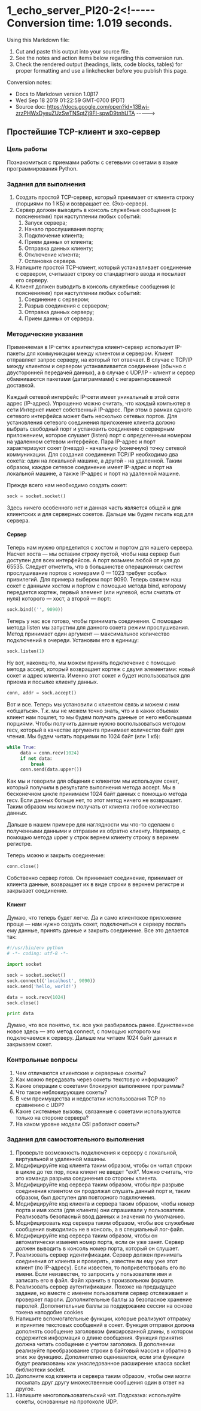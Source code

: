 # 1_echo_server_PI20-2<!----- Conversion time: 1.019 seconds.


Using this Markdown file:

1. Cut and paste this output into your source file.
2. See the notes and action items below regarding this conversion run.
3. Check the rendered output (headings, lists, code blocks, tables) for proper
   formatting and use a linkchecker before you publish this page.

Conversion notes:

* Docs to Markdown version 1.0β17
* Wed Sep 18 2019 01:22:59 GMT-0700 (PDT)
* Source doc: https://docs.google.com/open?id=13Bwj-zrzPHWxDyeuZUzSwTNSqtZj9FI-spwD9tnhUTA
----->


## Простейшие TCP-клиент и эхо-сервер

### Цель работы

Познакомиться с приемами работы с сетевыми сокетами в языке программирования Python.

### Задания для выполнения

1. Создать простой TCP-сервер, который принимает от клиента строку (порциями по 1 КБ) и возвращает ее. (Эхо-сервер).
2. Сервер должен выводить в консоль служебные сообщения (с пояснениями) при наступлении любых событий:
    1. Запуск сервера;
    2. Начало прослушивания порта;
    3. Подключение клиента;
    4. Прием данных от клиента;
    5. Отправка данных клиенту;
    6. Отключение клиента;
    7. Остановка сервера.
3. Напишите простой TCP-клиент, который устанавливает соединение с сервером, считывает строку со стандартного ввода и посылает его серверу.
4. Клиент должен выводить в консоль служебные сообщения (с пояснениями) при наступлении любых событий:
    1. Соединение с сервером;
    2. Разрыв соединения с сервером;
    3. Отправка данных серверу;
    4. Прием данных от сервера.

### Методические указания

Применяемая в IP-сетях архитектура клиент-сервер использует IP-пакеты для коммуникации между клиентом и сервером. Клиент отправляет запрос серверу, на который тот отвечает. В случае с TCP/IP между клиентом и сервером устанавливается соединение (обычно с двусторонней передачей данных), а в случае с UDP/IP - клиент и сервер обмениваются пакетами (датаграммами) с негарантированной доставкой.

Каждый сетевой интерфейс IP-сети имеет уникальный в этой сети адрес (IP-адрес). Упрощенно можно считать, что каждый компьютер в сети Интернет имеет собственный IP-адрес. При этом в рамках одного сетевого интерфейса может быть несколько сетевых портов. Для установления сетевого соединения приложение клиента должно выбрать свободный порт и установить соединение с серверным приложением, которое слушает (listen) порт с определенным номером на удаленном сетевом интерфейсе. Пара IP-адрес и порт характеризуют сокет (гнездо) - начальную (конечную) точку сетевой коммуникации. Для создания соединения TCP/IP необходимо два сокета: один на локальной машине, а другой - на удаленной. Таким образом, каждое сетевое соединение имеет IP-адрес и порт на локальной машине, а также IP-адрес и порт на удаленной машине.

Прежде всего нам необходимо создать сокет:

``` python
sock = socket.socket()
```

Здесь ничего особенного нет и данная часть является общей и для клиентских и для серверных сокетов. Дальше мы будем писать код для сервера. 

#### Сервер

Теперь нам нужно определится с хостом и портом для нашего сервера. Насчет хоста — мы оставим строку пустой, чтобы наш сервер был доступен для всех интерфейсов. А порт возьмем любой от нуля до 65535. Следует отметить, что в большинстве операционных систем прослушивание портов с номерами 0 — 1023 требует особых привилегий. Для примера выберем порт 9090. Теперь свяжем наш сокет с данными хостом и портом с помощью метода bind, которому передается кортеж, первый элемент (или нулевой, если считать от нуля) которого — хост, а второй — порт:


``` python
sock.bind(('', 9090))
```

Теперь у нас все готово, чтобы принимать соединения. С помощью метода listen мы запустим для данного сокета режим прослушивания. Метод принимает один аргумент — максимальное количество подключений в очереди. Установим его в единицу:


``` python
sock.listen(1)
```

Ну вот, наконец-то, мы можем принять подключение с помощью метода accept, который возвращает кортеж с двумя элементами: новый сокет и адрес клиента. Именно этот сокет и будет использоваться для приема и посылке клиенту данных.


``` python
conn, addr = sock.accept()
```

Вот и все. Теперь мы установили с клиентом связь и можем с ним «общаться». Т.к. мы не можем точно знать, что и в каких объемах клиент нам пошлет, то мы будем получать данные от него небольшими порциями. Чтобы получить данные нужно воспользоваться методом recv, который в качестве аргумента принимает количество байт для чтения. Мы будем читать порциями по 1024 байт (или 1 кб):

``` python
while True:
     data = conn.recv(1024)
     if not data:
         break
     conn.send(data.upper())
```

Как мы и говорили для общения с клиентом мы используем сокет, который получили в результате выполнения метода accept. Мы в бесконечном цикле принимаем 1024 байт данных с помощью метода recv. Если данных больше нет, то этот метод ничего не возвращает. Таким образом мы можем получать от клиента любое количество данных.

Дальше в нашем примере для наглядности мы что-то сделаем с полученными данными и отправим их обратно клиенту. Например, с помощью метода upper у строк вернем клиенту строку в верхнем регистре.

Теперь можно и закрыть соединение:

``` python
conn.close()
```

Собственно сервер готов. Он принимает соединение, принимает от клиента данные, возвращает их в виде строки в верхнем регистре и закрывает соединение. 

#### Клиент

Думаю, что теперь будет легче. Да и само клиентское приложение проще — нам нужно создать сокет, подключиться к серверу послать ему данные, принять данные и закрыть соединение. Все это делается так:

```python
#!/usr/bin/env python
# -*- coding: utf-8 -*-

import socket

sock = socket.socket()
sock.connect(('localhost', 9090))
sock.send('hello, world!')

data = sock.recv(1024)
sock.close()

print data
```

Думаю, что все понятно, т.к. все уже разбиралось ранее. Единственное новое здесь — это метод connect, с помощью которого мы подключаемся к серверу. Дальше мы читаем 1024 байт данных и закрываем сокет.

### Контрольные вопросы

1. Чем отличаются клиентские и серверные сокеты?
2. Как можно передавать через сокеты текстовую информацию?
3. Какие операции с сокетами блокируют выполнение программы?
4. Что такое неблокирующие сокеты?
5. В чем преимущества и недостатки использования TCP по сравнению с UDP?
6. Какие системные вызовы, связанные с сокетами используются только на стороне сервера?
7. На каком уровне модели OSI работают сокеты?

### Задания для самостоятельного выполнения

1. Проверьте возможность подключения к серверу с локальной, виртуальной и удаленной машины. 
2. Модифицируйте код клиента таким образом, чтобы он читал строки в цикле до тех пор, пока клиент не введет “exit”. Можно считать, что это команда разрыва соединения со стороны клиента.
3. Модифицируйте код сервера таким образом, чтобы при разрыве соединения клиентом он продолжал слушать данный порт и, таким образом, был доступен для повторного подключения.
4. Модифицируйте код клиента и сервера таким образом, чтобы номер порта и имя хоста (для клиента) они спрашивали у пользователя. Реализовать безопасный ввод данных и значения по умолчанию.
5. Модифицировать код сервера таким образом, чтобы все служебные сообщения выводились не в консоль, а в специальный лог-файл.
6. Модифицируйте код сервера таким образом, чтобы он автоматически изменял номер порта, если он уже занят. Сервер должен выводить в консоль номер порта, который он слушает.
7. Реализовать сервер идентификации. Сервер должен принимать соединения от клиента и проверять, известен ли ему уже этот клиент (по IP-адресу). Если известен, то поприветствовать его по имени. Если неизвестен, то запросить у пользователя имя и записать его в файл. Файл хранить в произвольном формате.
8. Реализовать сервер аутентификации. Похоже на предыдущее задание, но вместе с именем пользователя сервер отслеживает и проверяет пароли. Дополнительные баллы за безопасное хранение паролей. Дополнительные баллы за поддержание сессии на основе токена наподобие cookies
9. Напишите вспомогательные функции, которые реализуют отправку и принятие текстовых сообщений в сокет. Функция отправки должна дополнять сообщение заголовком фиксированной длины, в котором содержится информация о длине сообщения. Функция принятия должна читать сообщение с учетом заголовка. В дополнении реализуйте преобразование строки в байтовый массив и обратно в этих же функциях. Дополнително оценивается, если эти функции будут реализованы как унаследованное расширение класса socket библиотеки socket.
10. Дополните код клиента и сервера таким образом, чтобы они могли посылать друг другу множественные сообщения один в ответ на другое.
11. Напишите многопользовательский чат. Подсказка: используйте сокеты, основанные на протоколе UDP.

<!-- Docs to Markdown version 1.0β17 -->
